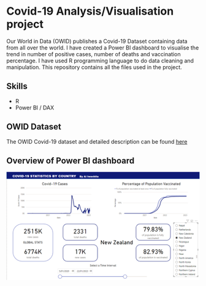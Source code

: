 # Covid-19 Analysis/Visualisation project
Our World in Data (OWID) publishes a Covid-19 Dataset containing data from all over the world. I have created a Power BI dashboard to visualise the trend in number of positive cases, number of deaths and vaccination percentage.
I have used R programming language to do data cleaning and manipulation. This repository contains all the files used in the project. 

## Skills
- R
- Power BI / DAX

## OWID Dataset
The OWID Covid-19 dataset and detailed description can be found [here](https://github.com/owid/covid-19-data/tree/master/public/data)

## Overview of Power BI dashboard
![Screenshot of Power BI dashboard](https://github.com/Aimee-Iwashita/Covid-19-Analysis/blob/main/covid_pbi_screenshot.png)
